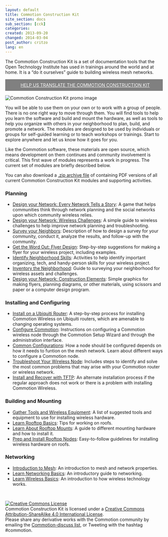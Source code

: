 ```yaml
---
layout: default
title: Commotion Construction Kit
site_section: docs
sub_section: [cck]
categories: 
created: 2013-09-20
changed: 2014-03-04
post_author: critzo
lang: en
---
```

  <p>The Commotion Construction Kit is a set of documentation tools that the Open Technology Institute has used in trainings around the world and at home. It is a “do it ourselves” guide to building wireless mesh networks.</p>

<div><span style="padding:10px;background-color:Gray;font-size:1em;display:block;"><img alt="" class="noscale" height="10" src="/files/styles/large/public/arrow_wht.png" style="vertical-align:middle;margin-right:10px;" width="29" /><a href="https://www.transifex.com/projects/p/commotion-documentation/" style="color:white;target:new tab front;">HELP US TRANSLATE THE COMMOTION CONSTRUCTION KIT</a></span></div>

<p><img alt="Commotion Construction Kit promo image" src="/files/styles/large/public/CCK_general_intro.png" /></p>

<p>You will be able to use them on your own or to work with a group of people. There is no one right way to move through them. You will find tools to help you learn the software and build and mount the hardware, as well as tools to help you organize with others in your neighborhood to plan, build, and promote a network. The modules are designed to be used by individuals or groups for self-guided learning or to teach workshops or trainings. Start to explore anywhere and let us know how it goes for you.</p>

<p>Like the Commotion software, these materials are open source, which means development on them continues and community involvement is critical. This first wave of modules represents a work in progress. The current set of modules are briefly described below.</p>

<p>You can also download a <a href="http://files.opentechinstitute.org/~commotion/CCK-All PDFs-12-17-2013.zip">.zip archive file</a> of containing PDF versions of all current Commotion Construction Kit modules and supporting activities.</p>

<h3>Planning</h3>

<ul>
	<li><a href="/docs/cck/planning/design-your-network-every-network-tells-story">Design your Network: Every Network Tells a Story</a>: A game that helps communities think through network planning and the&nbsp;social networks upon which community wireless relies.</li>
	<li><a href="/docs/cck/planning/wireless-challenges">Design your Network: Wireless Challenges</a>: A simple guide to wireless challenges to help improve network planning&nbsp;and troubleshooting.</li>
	<li><a href="/docs/cck/planning/survey-your-neighbors">Survey your Neighbors</a>: Description of how to design a survey for your community, conduct it, analyze the results, and follow-up with the community.</li>
	<li><a href="/docs/cck/planning/get-word-out-flyer-design">Get the Word Out: Flyer Design</a>: Step-by-step suggestions for making a flyer for your wireless project, including examples.</li>
	<li><a href="/docs/cck/planning/identify-neighborhood-skills">Identify Neighborhood Skills</a>: Activities to help identify important organizing, tech, and handy-person&nbsp;skills for your wireless project.</li>
	<li><a href="/docs/cck/planning/inventory-the-neighborhood">Inventory the Neighborhood</a>: Guide to surveying your neighborhood for wireless assets and challenges.</li>
	<li><a href="/docs/cck/planning/design-your-network-construction-elements">Design your Network: Construction Elements</a>: Simple graphics for making flyers, planning diagrams, or other materials, using scissors and paper or a computer design program.</li>
</ul>

<h3>Installing and Configuring</h3>

<ul>
	<li><a href="/docs/cck/installing-configuring/install-ubiquiti-router">Install on a Ubiquiti Router</a>: A step-by-step process for installing Commotion Wireless on Ubiquiti routers, which are amenable to changing operating systems.</li>
	<li><a href="/docs/cck/installing-configuring/configure-commotion">Configure Commotion</a>: Instructions on configuring a Commotion wireless node through the Commotion Setup Wizard and through the administration interface.</li>
	<li><a href="/docs/cck/installing-configuring/common-configuration/">Common Configurations</a>: How a node should be configured depends on how it needs to funtion on the mesh network. Learn about different ways to configure a Commotion node.</li>
	<li><a href="/docs/cck/installing-configuring/troubleshoot-your-wireless-node">Troubleshoot Your Wireless Node</a>: Includes&nbsp;steps to identify and&nbsp;solve the most common problems that may arise with your Commotion router or wireless network.</li>
	<li><a href="/docs/cck/installing-configuring/install-and-recover-tftp">Install and Recover with TFTP</a>: An alternate installation process if the regular approach does not work or there is a problem with installing Commotion Wireless.</li>
</ul>

<h3>Building and Mounting</h3>

<ul>
	<li><a href="/docs/cck/building-mounting/gather-tools-and-wireless-equipment">Gather Tools and Wireless Equipment</a>: A list of suggested tools and equipment to use for installing wireless hardware.</li>
	<li><a href="/docs/cck/building-mounting/learn-rooftop-basics">Learn Rooftop Basics</a>: Tips for working on roofs.</li>
	<li><a href="/docs/cck/building-mounting/learn-about-rooftop-mounts">Learn About Rooftop Mounts</a>: A guide to different mounting hardware and how to install it.</li>
	<li><a href="/docs/cck/building-mounting/prep-install-rooftop-nodes">Prep and Install Rooftop Nodes</a>: Easy-to-follow guidelines for installing wireless hardware on roofs.</li>
</ul>

<h3>Networking</h3>

<ul>
	<li><a href="/docs/cck/networking/intro-to-mesh">Introduction to Mesh</a>: An introduction to mesh and network properties.</li>
	<li><a href="/docs/cck/networking/learn-networking-basics">Learn Networking Basics</a>: An introductory guide to networking.</li>
	<li><a href="/docs/cck/networking/learn-wireless-basics">Learn Wireless Basics</a>: An introduction to how wireless technology works.</li>
</ul>

<p>&nbsp;</p>

<p class="rtecenter"><a rel="license" href="http://creativecommons.org/licenses/by-sa/4.0/"><img alt="Creative Commons License" style="border-width:0" src="http://i.creativecommons.org/l/by-sa/4.0/88x31.png" /></a><br /><span xmlns:dct="http://purl.org/dc/terms/" property="dct:title">Commotion Construction Kit</span> is licensed under a <a rel="license" href="http://creativecommons.org/licenses/by-sa/4.0/">Creative Commons Attribution-ShareAlike 4.0 International License</a>.<br />
Please share any derivative works with the Commotion community by emailing the <a href="https://lists.chambana.net/mailman/listinfo/commotion-discuss">Commotion-discuss list</a>, or Tweeting with the hashtag #commotion.</p>
 
